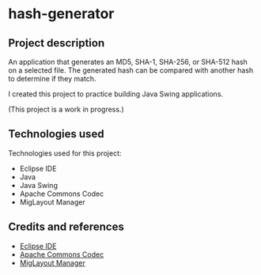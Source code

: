 # hash-generator

## Project description

An application that generates an MD5, SHA-1, SHA-256, or SHA-512 hash on a selected file. The generated hash can be compared with another hash to determine if they match.

I created this project to practice building Java Swing applications.

(This project is a work in progress.)

## Technologies used

Technologies used for this project:

* Eclipse IDE
* Java
* Java Swing
* Apache Commons Codec
* MigLayout Manager 

## Credits and references

* [Eclipse IDE](https://www.eclipse.org/ide/)
* [Apache Commons Codec](https://commons.apache.org/proper/commons-codec/)
* [MigLayout Manager](https://www.miglayout.com/)